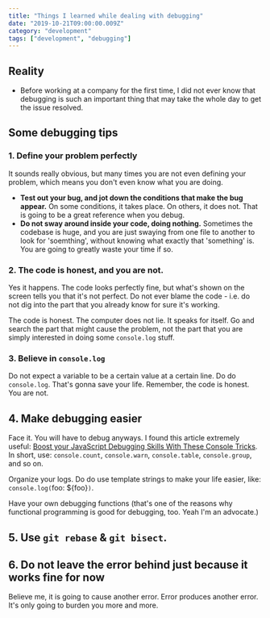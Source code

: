 ```yaml
---
title: "Things I learned while dealing with debugging"
date: "2019-10-21T09:00:00.009Z"
category: "development"
tags: ["development", "debugging"]
---
```


## Reality
- Before working at a company for the first time, I did not ever know that debugging is such an important thing that may take the whole day to get the issue resolved. 

## Some debugging tips
### 1. Define your problem perfectly
It sounds really obvious, but many times you are not even defining your problem, which means you don't even know what you are doing. 

- **Test out your bug, and jot down the conditions that make the bug appear.** On some conditions, it takes place. On others, it does not. That is going to be a great reference when you debug. 
- **Do not sway around inside your code, doing nothing.** Sometimes the codebase is huge, and you are just swaying from one file to another to look for 'soemthing', without knowing what exactly that 'something' is. You are going to greatly waste your time if so. 

### 2. The code is honest, and you are not. 
Yes it happens. The code looks perfectly fine, but what's shown on the screen tells you that it's not perfect. Do not ever blame the code - i.e. do not dig into the part that you already know for sure it's working.

The code is honest. The computer does not lie. It speaks for itself. Go and search the part that might cause the problem, not the part that you are simply interested in doing some `console.log` stuff.

### 3. Believe in `console.log`
Do not expect a variable to be a certain value at a certain line. Do do `console.log`. That's gonna save your life. Remember, the code is honest. You are not.  

## 4. Make debugging easier 
Face it. You will have to debug anyways. I found this article extremely useful: [Boost your JavaScript Debugging Skills With These Console Tricks](https://medium.com/better-programming/boost-your-javascript-debugging-skills-with-these-console-tricks-ab984c70298a). In short, use: `console.count`, `console.warn`, `console.table`, `console.group`, and so on. 

Organize your logs. Do do use template strings to make your life easier, like: `console.log(`foo: ${foo}`)`. 

Have your own debugging functions (that's one of the reasons why functional programming is good for debugging, too. Yeah I'm an advocate.)

## 5. Use `git rebase` & `git bisect`.

## 6. Do not leave the error behind just because it works fine for now
Believe me, it is going to cause another error. Error produces another error. It's only going to burden you more and more. 